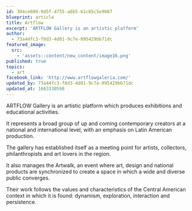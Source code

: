 ```yaml
---
id: 304ce600-9d5f-4755-a8b5-61c65c5e9087
blueprint: article
title: Artflow
excerpt: 'ARTFLOW Gallery is an artistic platform'
author:
  - 73a44fc3-f8d3-4d01-9c7e-095429bb71dc
featured_image:
  src:
    - 'assets::content/new_content/image16.png'
published: true
topics:
  - art
facebook_link: 'http://www.artflowgaleria.com/'
updated_by: 73a44fc3-f8d3-4d01-9c7e-095429bb71dc
updated_at: 1663330598
---
```

ARTFLOW Gallery is an artistic platform which produces exhibitions and educational activities.
 
It represents a broad group of up and coming contemporary creators at a national and international level, with an emphasis on Latin American production. 

The gallery has established itself as a meeting point for artists, collectors, philanthropists and art lovers in the region.
 
It also manages the Artwalk, an event where art, design and national products are synchronized to create a space in which a wide and diverse public converges.

Their work follows the values and characteristics of the Central American context in which it is found: dynamism, exploration, interaction and persistence.